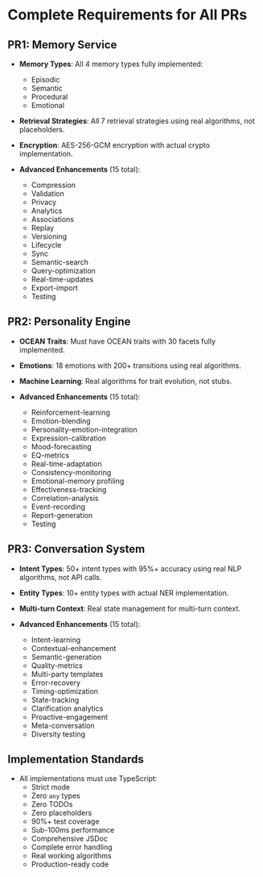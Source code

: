 # Complete Requirements for All PRs

## PR1: Memory Service
- **Memory Types**: All 4 memory types fully implemented:
  - Episodic
  - Semantic
  - Procedural
  - Emotional

- **Retrieval Strategies**: All 7 retrieval strategies using real algorithms, not placeholders.

- **Encryption**: AES-256-GCM encryption with actual crypto implementation.

- **Advanced Enhancements** (15 total):
  - Compression
  - Validation
  - Privacy
  - Analytics
  - Associations
  - Replay
  - Versioning
  - Lifecycle
  - Sync
  - Semantic-search
  - Query-optimization
  - Real-time-updates
  - Export-import
  - Testing

## PR2: Personality Engine
- **OCEAN Traits**: Must have OCEAN traits with 30 facets fully implemented.

- **Emotions**: 18 emotions with 200+ transitions using real algorithms.

- **Machine Learning**: Real algorithms for trait evolution, not stubs.

- **Advanced Enhancements** (15 total):
  - Reinforcement-learning
  - Emotion-blending
  - Personality-emotion-integration
  - Expression-calibration
  - Mood-forecasting
  - EQ-metrics
  - Real-time-adaptation
  - Consistency-monitoring
  - Emotional-memory profiling
  - Effectiveness-tracking
  - Correlation-analysis
  - Event-recording
  - Report-generation
  - Testing

## PR3: Conversation System
- **Intent Types**: 50+ intent types with 95%+ accuracy using real NLP algorithms, not API calls.

- **Entity Types**: 10+ entity types with actual NER implementation.

- **Multi-turn Context**: Real state management for multi-turn context.

- **Advanced Enhancements** (15 total):
  - Intent-learning
  - Contextual-enhancement
  - Semantic-generation
  - Quality-metrics
  - Multi-party templates
  - Error-recovery
  - Timing-optimization
  - State-tracking
  - Clarification analytics
  - Proactive-engagement
  - Meta-conversation
  - Diversity testing

## Implementation Standards
- All implementations must use TypeScript:
  - Strict mode
  - Zero `any` types
  - Zero TODOs
  - Zero placeholders
  - 90%+ test coverage
  - Sub-100ms performance
  - Comprehensive JSDoc
  - Complete error handling
  - Real working algorithms
  - Production-ready code